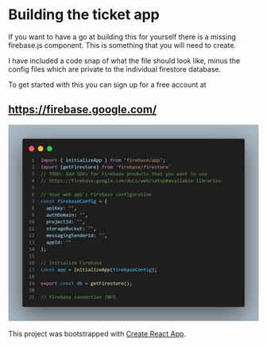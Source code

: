 # Building the ticket app
If you want to have a go at building this for yourself there is a missing firebase.js component. 
This is something that you will need to create. 

I have included a code snap of what the file should look like,
minus the config files which are private to the individual firestore database. 

To get started with this you can sign up for a free account at 
## https://firebase.google.com/

<img src="src/img/firebasecodesnap.png" alt="img of code">

This project was bootstrapped with [Create React App](https://github.com/facebook/create-react-app).

